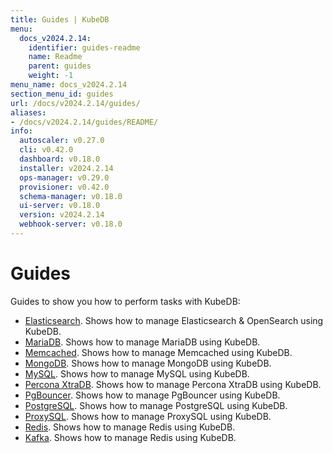 ```yaml
---
title: Guides | KubeDB
menu:
  docs_v2024.2.14:
    identifier: guides-readme
    name: Readme
    parent: guides
    weight: -1
menu_name: docs_v2024.2.14
section_menu_id: guides
url: /docs/v2024.2.14/guides/
aliases:
- /docs/v2024.2.14/guides/README/
info:
  autoscaler: v0.27.0
  cli: v0.42.0
  dashboard: v0.18.0
  installer: v2024.2.14
  ops-manager: v0.29.0
  provisioner: v0.42.0
  schema-manager: v0.18.0
  ui-server: v0.18.0
  version: v2024.2.14
  webhook-server: v0.18.0
---
```


# Guides

Guides to show you how to perform tasks with KubeDB:

- [Elasticsearch](/docs/v2024.2.14/guides/elasticsearch/README). Shows how to manage Elasticsearch & OpenSearch using KubeDB.
- [MariaDB](/docs/v2024.2.14/guides/mariadb). Shows how to manage MariaDB using KubeDB.
- [Memcached](/docs/v2024.2.14/guides/memcached/README). Shows how to manage Memcached using KubeDB.
- [MongoDB](/docs/v2024.2.14/guides/mongodb/README). Shows how to manage MongoDB using KubeDB.
- [MySQL](/docs/v2024.2.14/guides/mysql/README). Shows how to manage MySQL using KubeDB.
- [Percona XtraDB](/docs/v2024.2.14/guides/percona-xtradb/README). Shows how to manage Percona XtraDB using KubeDB.
- [PgBouncer](/docs/v2024.2.14/guides/pgbouncer/README). Shows how to manage PgBouncer using KubeDB.
- [PostgreSQL](/docs/v2024.2.14/guides/postgres/README). Shows how to manage PostgreSQL using KubeDB.
- [ProxySQL](/docs/v2024.2.14/guides/proxysql/README). Shows how to manage ProxySQL using KubeDB.
- [Redis](/docs/v2024.2.14/guides/redis/README). Shows how to manage Redis using KubeDB.
- [Kafka](/docs/v2024.2.14/guides/kafka/README). Shows how to manage Redis using KubeDB.
